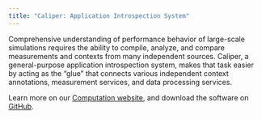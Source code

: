 ```yaml
---
title: "Caliper: Application Introspection System"
---
```


Comprehensive understanding of performance behavior of large-scale simulations requires the ability to compile, analyze, and compare measurements and contexts from many independent sources. Caliper, a general-purpose application introspection system, makes that task easier by acting as the “glue” that connects various independent context annotations, measurement services, and data processing services.

Learn more on our [Computation website](https://computation.llnl.gov/projects/caliper), and download the software on [GitHub](https://github.com/llnl/Caliper).
